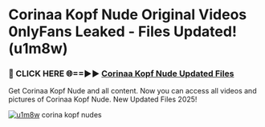 # Corinaa Kopf Nude Original Videos 0nlyFans Leaked - Files Updated! (u1m8w)

<h3>🔴 CLICK HERE 🌐==►► <a href="https://tinyurl.com/2jnfzry5" rel="nofollow">Corinaa Kopf Nude Updated Files</a></h3>

Get Corinaa Kopf Nude and all content. Now you can access all videos and pictures of Corinaa Kopf Nude. New Updated Files 2025!

[![u1m8w](https://i.imgur.com/GyGTBgg.gif)](https://tinyurl.com/2jnfzry5)
corina kopf nudes